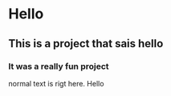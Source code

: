 # Hello
## This is a project that sais hello
### It was a really fun project

normal text is rigt here. Hello
